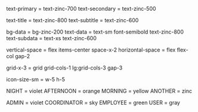 text-primary = text-zinc-700 
text-secondary = text-zinc-500

text-title = text-zinc-800
text-subtitle = text-zinc-600

bg-data = bg-zinc-200
text-data = text-sm font-semibold text-zinc-800
text-subdata = text-xs text-zinc-600

vertical-space = flex items-center space-x-2
horizontal-space = flex flex-col gap-2

grid-x-3 = grid grid-cols-1 lg:grid-cols-3 gap-3

icon-size-sm = w-5 h-5

NIGHT = violet
AFTERNOON = orange
MORNING = yellow
ANOTHER = zinc

ADMIN = violet
COORDINATOR = sky
EMPLOYEE = green
USER = gray